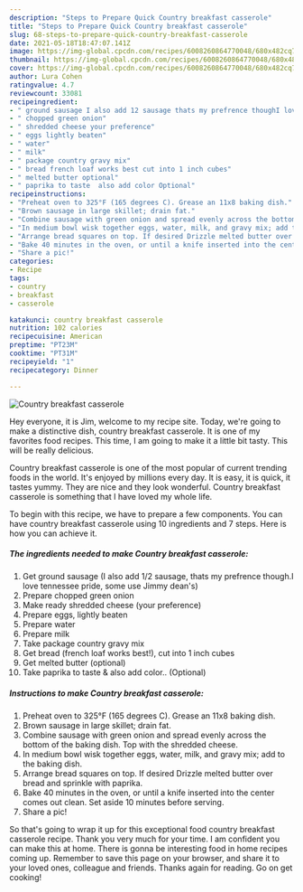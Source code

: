 ```yaml
---
description: "Steps to Prepare Quick Country breakfast casserole"
title: "Steps to Prepare Quick Country breakfast casserole"
slug: 68-steps-to-prepare-quick-country-breakfast-casserole
date: 2021-05-18T18:47:07.141Z
image: https://img-global.cpcdn.com/recipes/6008260864770048/680x482cq70/country-breakfast-casserole-recipe-main-photo.jpg
thumbnail: https://img-global.cpcdn.com/recipes/6008260864770048/680x482cq70/country-breakfast-casserole-recipe-main-photo.jpg
cover: https://img-global.cpcdn.com/recipes/6008260864770048/680x482cq70/country-breakfast-casserole-recipe-main-photo.jpg
author: Lura Cohen
ratingvalue: 4.7
reviewcount: 33081
recipeingredient:
- " ground sausage I also add 12 sausage thats my prefrence thoughI love tennessee pride some use Jimmy deans"
- " chopped green onion"
- " shredded cheese your preference"
- " eggs lightly beaten"
- " water"
- " milk"
- " package country gravy mix"
- " bread french loaf works best cut into 1 inch cubes"
- " melted butter optional"
- " paprika to taste  also add color Optional"
recipeinstructions:
- "Preheat oven to 325°F (165 degrees C). Grease an 11x8 baking dish."
- "Brown sausage in large skillet; drain fat."
- "Combine sausage with green onion and spread evenly across the bottom of the baking dish. Top with the shredded cheese."
- "In medium bowl wisk together eggs, water, milk, and gravy mix; add to the baking dish."
- "Arrange bread squares on top. If desired Drizzle melted butter over bread and sprinkle with paprika."
- "Bake 40 minutes in the oven, or until a knife inserted into the center comes out clean. Set aside 10 minutes before serving."
- "Share a pic!"
categories:
- Recipe
tags:
- country
- breakfast
- casserole

katakunci: country breakfast casserole 
nutrition: 102 calories
recipecuisine: American
preptime: "PT23M"
cooktime: "PT31M"
recipeyield: "1"
recipecategory: Dinner

---
```



![Country breakfast casserole](https://img-global.cpcdn.com/recipes/6008260864770048/680x482cq70/country-breakfast-casserole-recipe-main-photo.jpg)

Hey everyone, it is Jim, welcome to my recipe site. Today, we're going to make a distinctive dish, country breakfast casserole. It is one of my favorites food recipes. This time, I am going to make it a little bit tasty. This will be really delicious.

Country breakfast casserole is one of the most popular of current trending foods in the world. It's enjoyed by millions every day. It is easy, it is quick, it tastes yummy. They are nice and they look wonderful. Country breakfast casserole is something that I have loved my whole life.




To begin with this recipe, we have to prepare a few components. You can have country breakfast casserole using 10 ingredients and 7 steps. Here is how you can achieve it.

<!--inarticleads1-->

##### The ingredients needed to make Country breakfast casserole:

1. Get  ground sausage (I also add 1/2 sausage, thats my prefrence though.I love tennessee pride, some use Jimmy dean&#39;s)
1. Prepare  chopped green onion
1. Make ready  shredded cheese (your preference)
1. Prepare  eggs, lightly beaten
1. Prepare  water
1. Prepare  milk
1. Take  package country gravy mix
1. Get  bread (french loaf works best!), cut into 1 inch cubes
1. Get  melted butter (optional)
1. Take  paprika to taste &amp; also add color.. (Optional)




<!--inarticleads2-->

##### Instructions to make Country breakfast casserole:

1. Preheat oven to 325°F (165 degrees C). Grease an 11x8 baking dish.
1. Brown sausage in large skillet; drain fat.
1. Combine sausage with green onion and spread evenly across the bottom of the baking dish. Top with the shredded cheese.
1. In medium bowl wisk together eggs, water, milk, and gravy mix; add to the baking dish.
1. Arrange bread squares on top. If desired Drizzle melted butter over bread and sprinkle with paprika.
1. Bake 40 minutes in the oven, or until a knife inserted into the center comes out clean. Set aside 10 minutes before serving.
1. Share a pic!




So that's going to wrap it up for this exceptional food country breakfast casserole recipe. Thank you very much for your time. I am confident you can make this at home. There is gonna be interesting food in home recipes coming up. Remember to save this page on your browser, and share it to your loved ones, colleague and friends. Thanks again for reading. Go on get cooking!
